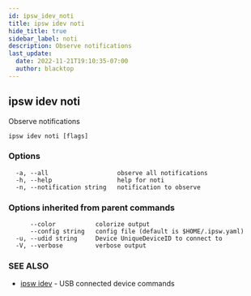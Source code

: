 ```yaml
---
id: ipsw_idev_noti
title: ipsw idev noti
hide_title: true
sidebar_label: noti
description: Observe notifications
last_update:
  date: 2022-11-21T19:10:35-07:00
  author: blacktop
---
```

## ipsw idev noti

Observe notifications

```
ipsw idev noti [flags]
```

### Options

```
  -a, --all                   observe all notifications
  -h, --help                  help for noti
  -n, --notification string   notification to observe
```

### Options inherited from parent commands

```
      --color           colorize output
      --config string   config file (default is $HOME/.ipsw.yaml)
  -u, --udid string     Device UniqueDeviceID to connect to
  -V, --verbose         verbose output
```

### SEE ALSO

* [ipsw idev](/docs/cli/noti/ipsw_idev)	 - USB connected device commands

